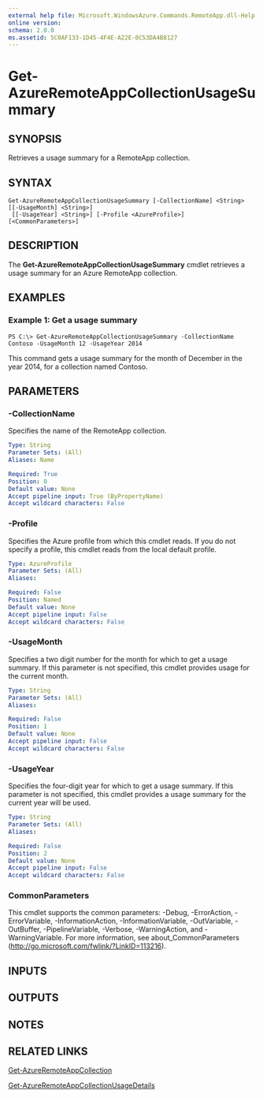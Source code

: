 ```yaml
---
external help file: Microsoft.WindowsAzure.Commands.RemoteApp.dll-Help.xml
online version: 
schema: 2.0.0
ms.assetid: 5C0AF133-1D45-4F4E-A22E-0C53DA4B8127
---
```


# Get-AzureRemoteAppCollectionUsageSummary

## SYNOPSIS
Retrieves a usage summary for a RemoteApp collection.

## SYNTAX

```
Get-AzureRemoteAppCollectionUsageSummary [-CollectionName] <String> [[-UsageMonth] <String>]
 [[-UsageYear] <String>] [-Profile <AzureProfile>] [<CommonParameters>]
```

## DESCRIPTION
The **Get-AzureRemoteAppCollectionUsageSummary** cmdlet retrieves a usage summary for an Azure RemoteApp collection.

## EXAMPLES

### Example 1: Get a usage summary
```
PS C:\> Get-AzureRemoteAppCollectionUsageSummary -CollectionName Contoso -UsageMonth 12 -UsageYear 2014
```

This command gets a usage summary for the month of December in the year 2014, for a collection named Contoso.

## PARAMETERS

### -CollectionName
Specifies the name of the RemoteApp collection.

```yaml
Type: String
Parameter Sets: (All)
Aliases: Name

Required: True
Position: 0
Default value: None
Accept pipeline input: True (ByPropertyName)
Accept wildcard characters: False
```

### -Profile
Specifies the Azure profile from which this cmdlet reads.
If you do not specify a profile, this cmdlet reads from the local default profile.

```yaml
Type: AzureProfile
Parameter Sets: (All)
Aliases: 

Required: False
Position: Named
Default value: None
Accept pipeline input: False
Accept wildcard characters: False
```

### -UsageMonth
Specifies a two digit number for the month for which to get a usage summary.
If this parameter is not specified, this cmdlet provides usage for the current month.

```yaml
Type: String
Parameter Sets: (All)
Aliases: 

Required: False
Position: 1
Default value: None
Accept pipeline input: False
Accept wildcard characters: False
```

### -UsageYear
Specifies the four-digit year for which to get a usage summary.
If this parameter is not specified, this cmdlet provides a usage summary for the current year will be used.

```yaml
Type: String
Parameter Sets: (All)
Aliases: 

Required: False
Position: 2
Default value: None
Accept pipeline input: False
Accept wildcard characters: False
```

### CommonParameters
This cmdlet supports the common parameters: -Debug, -ErrorAction, -ErrorVariable, -InformationAction, -InformationVariable, -OutVariable, -OutBuffer, -PipelineVariable, -Verbose, -WarningAction, and -WarningVariable. For more information, see about_CommonParameters (http://go.microsoft.com/fwlink/?LinkID=113216).

## INPUTS

## OUTPUTS

## NOTES

## RELATED LINKS

[Get-AzureRemoteAppCollection](./Get-AzureRemoteAppCollection.md)

[Get-AzureRemoteAppCollectionUsageDetails](./Get-AzureRemoteAppCollectionUsageDetails.md)


